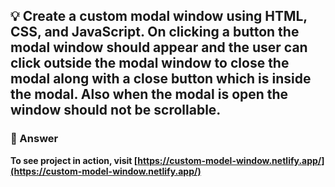 ## 💡 Create a custom modal window using HTML, CSS, and JavaScript. On clicking a button the modal window should appear and the user can click outside the modal window to close the modal along with a close button which is inside the modal. Also when the modal is open the window should not be scrollable.

### 🚀 Answer

**To see project in action, visit [https://custom-model-window.netlify.app/](https://custom-model-window.netlify.app/)**
